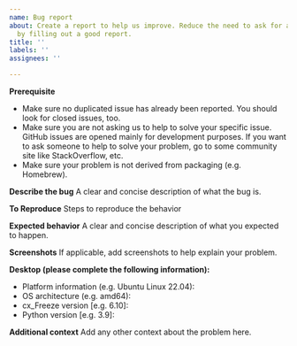 ```yaml
---
name: Bug report
about: Create a report to help us improve. Reduce the need to ask for additional information
  by filling out a good report.
title: ''
labels: ''
assignees: ''

---
```


**Prerequisite**
 - Make sure no duplicated issue has already been reported. You should look for closed issues, too.
 - Make sure you are not asking us to help to solve your specific issue. GitHub issues are opened mainly for development purposes. If you want to ask someone to help to solve your problem, go to some community site like StackOverflow, etc.
 - Make sure your problem is not derived from packaging (e.g. Homebrew).

**Describe the bug**
A clear and concise description of what the bug is.

**To Reproduce**
Steps to reproduce the behavior

**Expected behavior**
A clear and concise description of what you expected to happen.

**Screenshots**
If applicable, add screenshots to help explain your problem.

**Desktop (please complete the following information):**
 - Platform information (e.g. Ubuntu Linux 22.04):
 - OS architecture (e.g. amd64):
 - cx_Freeze version [e.g. 6.10]:
 - Python version [e.g. 3.9]:

**Additional context**
Add any other context about the problem here.
